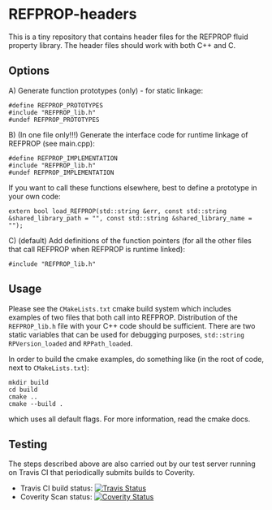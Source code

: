 REFPROP-headers
===============

This is a tiny repository that contains header files for the REFPROP fluid property library. The header files should work with both C++ and C.

Options
-------

A) Generate function prototypes (only) - for static linkage:

    #define REFPROP_PROTOTYPES
    #include "REFPROP_lib.h"
    #undef REFPROP_PROTOTYPES
    
B) (In one file only!!!) Generate the interface code for runtime linkage of REFPROP (see main.cpp):

    #define REFPROP_IMPLEMENTATION
    #include "REFPROP_lib.h"
    #undef REFPROP_IMPLEMENTATION
    
  If you want to call these functions elsewhere, best to define a prototype in your own code:
  
    extern bool load_REFPROP(std::string &err, const std::string &shared_library_path = "", const std::string &shared_library_name = "");
    
C) (default) Add definitions of the function pointers (for all the other files that call REFPROP when REFPROP is runtime linked):

    #include "REFPROP_lib.h"
    
Usage
-----

Please see the ``CMakeLists.txt`` cmake build system which includes examples of two files that both call into REFPROP.  Distribution of the ``REFPROP_lib.h`` file with your C++ code should be sufficient.  There are two static variables that can be used for debugging purposes, ``std::string RPVersion_loaded`` and ``RPPath_loaded``.

In order to build the cmake examples, do something like (in the root of code, next to ``CMakeLists.txt``):

    mkdir build
    cd build
    cmake ..
    cmake --build .
    
which uses all default flags.  For more information, read the cmake docs. 

Testing
-------

The steps described above are also carried out by our test server running on Travis CI that periodically submits builds to Coverity. 

 - Travis CI build status: [![Travis Status](https://travis-ci.org/CoolProp/REFPROP-headers.svg?branch=master)](https://travis-ci.org/CoolProp/REFPROP-headers)
 - Coverity Scan status: [![Coverity Status](https://scan.coverity.com/projects/12519/badge.svg)](https://scan.coverity.com/projects/coolprop-refprop-headers)
 